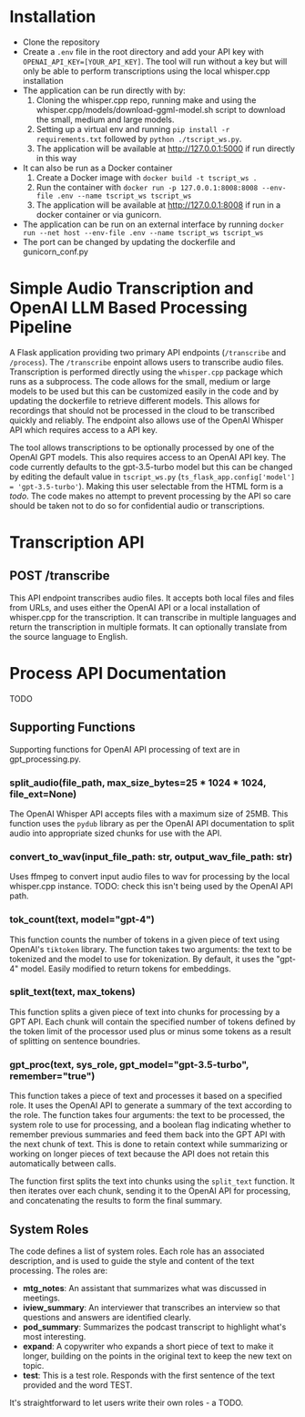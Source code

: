 # Installation

* Clone the repository
* Create a `.env` file in the root directory and add your API key with `OPENAI_API_KEY=[YOUR_API_KEY]`. The tool will run without a key but will only be able to perform transcriptions using the local whisper.cpp installation
* The application can be run directly with by:
  1. Cloning the whisper.cpp repo, running make and using the whisper.cpp/models/download-ggml-model.sh script to download the small, medium and large models.
  2. Setting up a virtual env and running ```pip install -r requirements.txt``` followed by ```python ./tscript_ws.py```.
  3. The application will be available at http://127.0.0.1:5000 if run directly in this way
* It can also be run as a Docker container  
  1. Create a Docker image with ```docker build -t tscript_ws .```
  2. Run the container with ```docker run -p 127.0.0.1:8008:8008 --env-file .env --name tscript_ws tscript_ws```
  3. The application will be available at http://127.0.0.1:8008 if run in a docker container or via gunicorn.
* The application can be run on an external interface by running ```docker run --net host --env-file .env --name tscript_ws tscript_ws```
* The port can be changed by updating the dockerfile and gunicorn_conf.py

# Simple Audio Transcription and OpenAI LLM Based Processing Pipeline

A Flask application providing two primary API endpoints (`/transcribe` and `/process`). The `/transcribe` enpoint allows users to transcribe audio files. Transcription is performed directly using the `whisper.cpp` package which runs as a subprocess. The code allows for the small, medium or large models to be used but this can be customized easily in the code and by updating the dockerfile to retrieve different models. This allows for recordings that should not be processed in the cloud to be transcribed quickly and reliably. The endpoint also allows use of the OpenAI Whisper API which requires access to a API key.

The tool allows transcriptions to be optionally processed by one of the OpenAI GPT models. This also requires access to an OpenAI API key. The code currently defaults to the gpt-3.5-turbo model but this can be changed by editing the default value in `tscript_ws.py` (```ts_flask_app.config['model'] = 'gpt-3.5-turbo'```). Making this user selectable from the HTML form is a *todo*. The code makes no attempt to prevent processing by the API so care should be taken not to do so for confidential audio or transcriptions. 

# Transcription API

## POST /transcribe

This API endpoint transcribes audio files. It accepts both local files and files from URLs, and uses either the OpenAI API or a local installation of whisper.cpp for the transcription. It can transcribe in multiple languages and return the transcription in multiple formats. It can optionally translate from the source language to English.

# Process API Documentation

TODO

## Supporting Functions

Supporting functions for OpenAI API processing of text are in gpt_processing.py.

### split_audio(file_path, max_size_bytes=25 * 1024 * 1024, file_ext=None)
The OpenAI Whisper API accepts files with a maximum size of 25MB. This function uses the `pydub` library as per the OpenAI API documentation to split audio into appropriate sized chunks for use with the API. 

### convert_to_wav(input_file_path: str, output_wav_file_path: str)
Uses ffmpeg to convert input audio files to wav for processing by the local whisper.cpp instance. TODO: check this isn't being used by the OpenAI API path.

### tok_count(text, model="gpt-4")

This function counts the number of tokens in a given piece of text using OpenAI's `tiktoken` library. The function takes two arguments: the text to be tokenized and the model to use for tokenization. By default, it uses the "gpt-4" model. Easily modified to return tokens for embeddings.

### split_text(text, max_tokens)

This function splits a given piece of text into chunks for processing by a GPT API. Each chunk will contain the specified number of tokens defined by the token limit of the processor used plus or minus some tokens as a result of splitting on sentence boundries. 

### gpt_proc(text, sys_role, gpt_model="gpt-3.5-turbo", remember="true")

This function takes a piece of text and processes it based on a specified role. It uses the OpenAI API to generate a summary of the text according to the role. The function takes four arguments: the text to be processed, the system role to use for processing, and a boolean flag indicating whether to remember previous summaries and feed them back into the GPT API with the next chunk of text. This is done to retain context while summarizing or working on longer pieces of text because the API does not retain this automatically between calls.

The function first splits the text into chunks using the `split_text` function. It then iterates over each chunk, sending it to the OpenAI API for processing, and concatenating the results to form the final summary.

## System Roles

The code defines a list of system roles. Each role has an associated description, and is used to guide the style and content of the text processing. The roles are:

- **mtg_notes**: An assistant that summarizes what was discussed in meetings.
- **iview_summary**: An interviewer that transcribes an interview so that questions and answers are identified clearly.
- **pod_summary**: Summarizes the podcast transcript to highlight what's most interesting.
- **expand**: A copywriter who expands a short piece of text to make it longer, building on the points in the original text to keep the new text on topic.
- **test**: This is a test role. Responds with the first sentence of the text provided and the word TEST.

It's straightforward to let users write their own roles - a TODO. 

